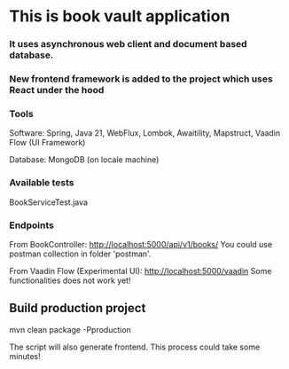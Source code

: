 # This is book vault application

### It uses asynchronous web client and document based database.

### New frontend framework is added to the project which uses React under the hood

### Tools

Software: Spring, Java 21, WebFlux, Lombok, Awaitility, Mapstruct, Vaadin Flow (UI Framework)

Database: MongoDB (on locale machine)

### Available tests

BookServiceTest.java

### Endpoints

From BookController: <a href="http://localhost:5000/api/v1/books/">http://localhost:5000/api/v1/books/</a>
You could use postman collection in folder 'postman'.

From Vaadin Flow (Experimental UI): <a href="http://localhost:5000/vaadin">http://localhost:5000/vaadin</a>
Some functionalities does not work yet!


## Build production project

mvn clean package -Pproduction

The script will also generate frontend. This process could take some minutes!